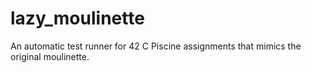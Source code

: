 # lazy_moulinette
An automatic test runner for 42 C Piscine assignments that mimics the original moulinette.
